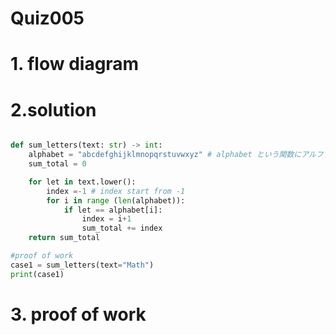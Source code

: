 # Quiz005

# 1. flow diagram

# 2.solution

```.py

def sum_letters(text: str) -> int:
    alphabet = "abcdefghijklmnopqrstuvwxyz" # alphabet という関数にアルファベット26文字が入る
    sum_total = 0

    for let in text.lower():
        index =-1 # index start from -1
        for i in range (len(alphabet)):
            if let == alphabet[i]:
                index = i+1
                sum_total += index
    return sum_total

#proof of work
case1 = sum_letters(text="Math")
print(case1)

```

# 3. proof of work

